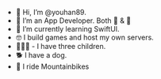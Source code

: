 - 👋 Hi, I’m @youhan89.
- 👀 I’m an App Developer. Both 🤖 & 🍎
- 🌱 I’m currently learning SwiftUI.
- 🤓 I build games and host my own servers.
- 👶👶👶 - I have three children.
- 🐕 I have a dog.
- 🚵 I ride Mountainbikes
